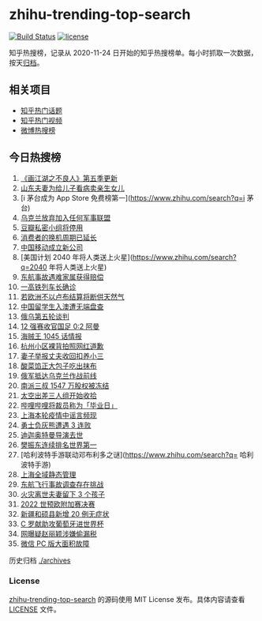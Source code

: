 # zhihu-trending-top-search

[![Build Status](https://github.com/justjavac/zhihu-trending-top-search/workflows/ci/badge.svg?branch=main)](https://github.com/justjavac/zhihu-trending-top-search/actions)
[![license](https://img.shields.io/github/license/justjavac/zhihu-trending-top-search)](https://github.com/justjavac/zhihu-trending-top-search/blob/main/LICENSE)

知乎热搜榜，记录从 2020-11-24 日开始的知乎热搜榜单。每小时抓取一次数据，按天[归档](./archives)。

## 相关项目

- [知乎热门话题](https://github.com/justjavac/zhihu-trending-hot-questions)
- [知乎热门视频](https://github.com/justjavac/zhihu-trending-hot-video)
- [微博热搜榜](https://github.com/justjavac/weibo-trending-hot-search)

## 今日热搜榜

<!-- BEGIN -->
<!-- 最后更新时间 Thu Mar 31 2022 16:16:58 GMT+0800 (China Standard Time) -->

1. [《画江湖之不良人》第五季更新](https://www.zhihu.com/search?q=画江湖之不良人)
1. [山东夫妻为给儿子看病卖亲生女儿](https://www.zhihu.com/search?q=为儿子看病卖亲生女儿)
1. [i 茅台成为 App Store 免费榜第一](https://www.zhihu.com/search?q=i 茅台)
1. [乌克兰放弃加入任何军事联盟](https://www.zhihu.com/search?q=乌克兰)
1. [豆瓣私密小组将停用](https://www.zhihu.com/search?q=豆瓣私密小组)
1. [消费者的换机周期已延长](https://www.zhihu.com/search?q=换机)
1. [中国移动成立新公司](https://www.zhihu.com/search?q=中移金科)
1. [美国计划 2040 年将人类送上火星](https://www.zhihu.com/search?q=2040 年将人类送上火星)
1. [东航事故遇难家属获得赔偿](https://www.zhihu.com/search?q=东航飞行事故遇难家属)
1. [一高铁列车长确诊](https://www.zhihu.com/search?q=高铁列车长确诊)
1. [若欧洲不以卢布结算将断供天然气](https://www.zhihu.com/search?q=俄罗斯断供)
1. [中国留学生入澳遭无端盘查](https://www.zhihu.com/search?q=中国留学生入澳)
1. [俄乌第五轮谈判](https://www.zhihu.com/search?q=第五轮谈判)
1. [12 强赛收官国足 0:2 阿曼](https://www.zhihu.com/search?q=国足)
1. [海贼王 1045 话情报](https://www.zhihu.com/search?q=海贼王)
1. [杭州小区裸背拍照网红道歉](https://www.zhihu.com/search?q=裸背拍照道歉)
1. [妻子举报丈夫收回扣养小三](https://www.zhihu.com/search?q=妻子实名举报丈夫)
1. [酸菜馅正大包子吃出抹布](https://www.zhihu.com/search?q=正大包子)
1. [俄军抵达乌克兰作战前线](https://www.zhihu.com/search?q=俄军抵达乌克兰作战前线)
1. [南派三叔 1547 万股权被冻结](https://www.zhihu.com/search?q=南派三叔)
1. [太空出差三人组开始收拾](https://www.zhihu.com/search?q=太空出差)
1. [哔哩哔哩将裁员称为「毕业日」](https://www.zhihu.com/search?q=哔哩哔哩)
1. [上海本轮疫情中谣言频现](https://www.zhihu.com/search?q=上海疫情谣言)
1. [勇士负灰熊遭遇 3 连败](https://www.zhihu.com/search?q=勇士)
1. [迪迦奥特曼导演去世](https://www.zhihu.com/search?q=迪迦奥特曼)
1. [樊振东连续排名世界第一](https://www.zhihu.com/search?q=樊振东)
1. [哈利波特手游联动邓布利多之谜](https://www.zhihu.com/search?q= 哈利波特手游)
1. [上海全域静态管理](https://www.zhihu.com/search?q=上海全域静态管理)
1. [东航飞行事故调查存在挑战](https://www.zhihu.com/search?q=东航飞行事故调查)
1. [火灾离世夫妻留下 3 个孩子](https://www.zhihu.com/search?q=南京火灾夫妻)
1. [2022 世预欧附加赛决赛](https://www.zhihu.com/search?q=世预欧附加赛决赛)
1. [新疆和硕县新增 20 例无症状](https://www.zhihu.com/search?q=新疆疫情)
1. [C 罗献助攻葡萄牙进世界杯](https://www.zhihu.com/search?q=葡萄牙晋级世界杯)
1. [网曝疑赵丽颖涉嫌偷漏税](https://www.zhihu.com/search?q=赵丽颖)
1. [微信 PC 版大面积故障](https://www.zhihu.com/search?q=微信故障)

<!-- END -->

历史归档 [./archives](./archives)

### License

[zhihu-trending-top-search](https://github.com/justjavac/zhihu-trending-top-search)
的源码使用 MIT License 发布。具体内容请查看 [LICENSE](./LICENSE) 文件。
